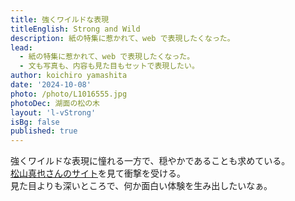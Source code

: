 ```yaml
---
title: 強くワイルドな表現
titleEnglish: Strong and Wild
description: 紙の特集に惹かれて、web で表現したくなった。
lead:
  - 紙の特集に惹かれて、web で表現したくなった。
  - 文も写真も、内容も見た目もセットで表現したい。
author: koichiro yamashita
date: '2024-10-08'
photo: /photo/L1016555.jpg
photoDec: 湖面の松の木
layout: 'l-vStrong'
isBg: false
published: true
---
```


強くワイルドな表現に憧れる一方で、穏やかであることも求めている。  
[松山真也さんのサイト](https://shinyamatsuyama.com/)を見て衝撃を受ける。  
見た目よりも深いところで、何か面白い体験を生み出したいなぁ。
